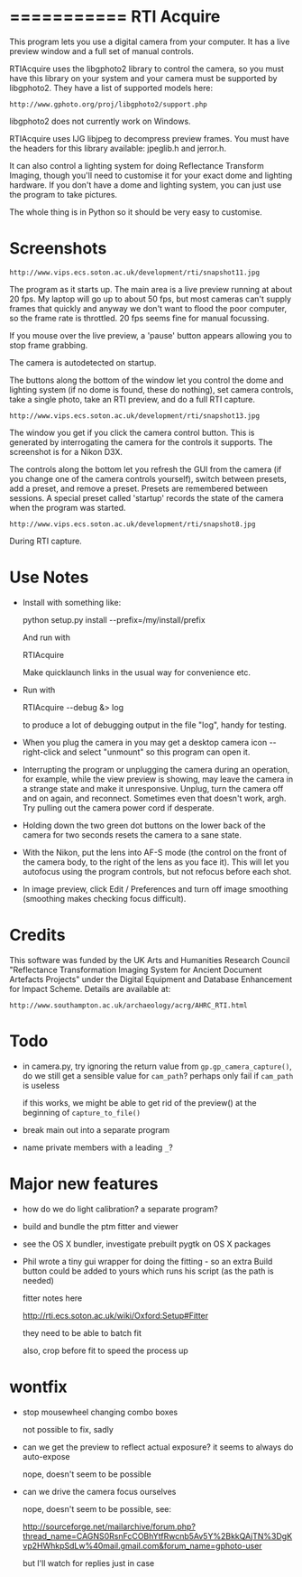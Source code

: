 ===========
RTI Acquire
===========

This program lets you use a digital camera from your computer. It has a
live preview window and a full set of manual controls. 

RTIAcquire uses the libgphoto2 library to control the camera, so you must
have this library on your system and your camera must be supported by
libgphoto2. They have a list of supported models here:

	http://www.gphoto.org/proj/libgphoto2/support.php

libgphoto2 does not currently work on Windows.

RTIAcquire uses IJG libjpeg to decompress preview frames. You must have
the headers for this library available: jpeglib.h and jerror.h.

It can also control a lighting system for doing Reflectance Transform Imaging,
though you'll need to customise it for your exact dome and lighting hardware.
If you don't have a dome and lighting system, you can just use the program to
take pictures.

The whole thing is in Python so it should be very easy to customise.

Screenshots
===========

	http://www.vips.ecs.soton.ac.uk/development/rti/snapshot11.jpg

The program as it starts up. The main area is a live preview running at
about 20 fps. My laptop will go up to about 50 fps, but most cameras can't
supply frames that quickly and anyway we don't want to flood the poor computer,
so the frame rate is throttled. 20 fps seems fine for manual focussing.

If you mouse over the live preview, a 'pause' button appears allowing you
to stop frame grabbing.

The camera is autodetected on startup. 

The buttons along the bottom of the window let you control the dome and
lighting system (if no dome is found, these do nothing), set camera controls,
take a single photo, take an RTI preview, and do a full RTI capture.

	http://www.vips.ecs.soton.ac.uk/development/rti/snapshot13.jpg

The window you get if you click the camera control button. This is generated
by interrogating the camera for the controls it supports. The screenshot is
for a Nikon D3X.

The controls along the bottom let you refresh the GUI from the camera (if you
change one of the camera controls yourself), switch between presets, add a
preset, and remove a preset. Presets are remembered between sessions. A
special preset called 'startup' records the state of the camera when the
program was started.

	http://www.vips.ecs.soton.ac.uk/development/rti/snapshot8.jpg

During RTI capture. 

Use Notes
=========

* Install with something like:

	python setup.py install --prefix=/my/install/prefix

  And run with

  	RTIAcquire

  Make quicklaunch links in the usual way for convenience etc.

* Run with

	RTIAcquire --debug &> log

  to produce a lot of debugging output in the file "log", handy for testing.

* When you plug the camera in you may get a desktop camera icon --
  right-click and select "unmount" so this program can open it.

* Interrupting the program or unplugging the camera during an operation, 
  for example, while the view preview is showing, may leave the camera in a
  strange state and make it unresponsive. Unplug, turn the camera off and on
  again, and reconnect. Sometimes even that doesn't work, argh. Try pulling out
  the camera power cord if desperate.

* Holding down the two green dot buttons on the lower back of the camera for 
  two seconds resets the camera to a sane state.

* With the Nikon, put the lens into AF-S mode (the control on the front of the
  camera body, to the right of the lens as you face it). This will let you
  autofocus using the program controls, but not refocus before each shot.

* In image preview, click Edit / Preferences and turn off image smoothing
  (smoothing makes checking focus difficult).

Credits
=======

This software was funded by the UK Arts and Humanities Research Council
"Reflectance Transformation Imaging System for Ancient Document Artefacts
Projects" under the Digital Equipment and Database Enhancement for Impact
Scheme. Details are available at:

	http://www.southampton.ac.uk/archaeology/acrg/AHRC_RTI.html

Todo
====

- in camera.py, try ignoring the return value from `gp.gp_camera_capture()`, do
  we still get a sensible value for `cam_path`? perhaps only fail if 
  `cam_path` is useless

  if this works, we might be able to get rid of the preview() at the beginning 
  of `capture_to_file()`

* break main out into a separate program

* name private members with a leading `_`?

Major new features
==================

* how do we do light calibration? a separate program?

* build and bundle the ptm fitter and viewer

* see the OS X bundler, investigate prebuilt pygtk on OS X packages

* Phil wrote a tiny gui wrapper for doing the fitting - so an extra Build button
could be added to yours which runs his script (as the path is needed)

	fitter notes here

	http://rti.ecs.soton.ac.uk/wiki/Oxford:Setup#Fitter

	they need to be able to batch fit

	also, crop before fit to speed the process up

wontfix
=======

* stop mousewheel changing combo boxes

	not possible to fix, sadly

* can we get the preview to reflect actual exposure? it seems to always do
  auto-expose

	nope, doesn't seem to be possible

* can we drive the camera focus ourselves

	nope, doesn't seem to be possible, see:

	http://sourceforge.net/mailarchive/forum.php?thread_name=CAGNS0RsnFcCOBhYtfRwcnb5Av5Y%2BkkQAjTN%3DgKvp2HWhkpSdLw%40mail.gmail.com&forum_name=gphoto-user

	but I'll watch for replies just in case


